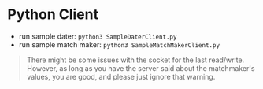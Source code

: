 # Python Client
- run sample dater:          `python3 SampleDaterClient.py`
- run sample match maker:    `python3 SampleMatchMakerClient.py`

>There might be some issues with the socket for the last read/write. However, as long as you have the server said about the matchmaker's values, you are good, and please just ignore that warning.
